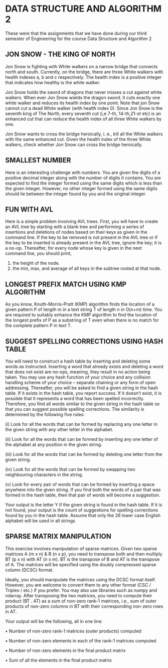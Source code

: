 # DATA STRUCTURE AND ALGORITHM 2

These were that the assignments that we have done during our third semester of Engineering for the course Data Structure and Algorithm 2


## JON SNOW - THE KING OF NORTH

Jon Snow is fighting with White walkers on a narrow bridge that connects north and south. Currently, on the bridge, there are three White walkers with health indexes a, b and c respectively. The health index is a positive integer that indicates how healthy is the white walker.

Jon Snow holds the sword of dragons that never misses a cut against white walkers. When ever Jon Snow wields the dragon sword, it cuts exactly one white walker and reduces its health index by one point. Note that jon Snow cannot cut a dead White walker (with health index 0). Since Jon Snow is the seventh king of The North, every seventh cut (i,e 7-th, 14-th,21-st etc) is an enhanced cut that can reduce the health index of all three White walkers by one.

Jon Snow wants to cross the bridge heroically, i. e., kill all the White walkers with the same enhanced cut. Given the health index of the three White walkers, check whether Jon Snow can cross the bridge heroically.

## SMALLEST NUMBER

Here is an interesting challenge with numbers. You are given the digits of a positive decimal integer along with the number of digits it contains. You are expected to find the integer formed using the same digits which is less than the given integer. However, no other integer formed using the same digits should lie between the integer found by you and the original integer.

## FUN WITH AVL

Here is a simple problem involving AVL trees. First, you will have to create an AVL tree by starting with a blank tree and performing a series of insertions and deletions of nodes based on their keys as given in the command line. If the key to be removed is not present in the AVL tree or if the key to be inserted is already present in the AVL tree, ignore the key; it is a no-op. Thereafter, for every node whose key is given in the next command line, you should print,

1. the height of the node.
2. the min, max, and average of all keys in the subtree rooted at that node.

## LONGEST PREFIX MATCH USING KMP ALGORITHM


As you know, Knuth-Morris-Pratt (KMP) algorithm finds the location of a given pattern P of length m in a text string T of length n in O(n+m) time. You are required to suitably enhance the KMP algorithm to find the location of the longest prefix of P as a substring of T even when there is no match for the complete pattern P in text T.

## SUGGEST SPELLING CORRECTIONS USING HASH TABLE

You will need to construct a hash table by inserting and deleting some words as instructed. Inserting a word that already exists and deleting a word that does not exist are no-ops, meaning, they result in no action being taken. You may use any hash function of your choice and any collision handling scheme of your choice – separate chaining or any form of open addressing. Thereafter, you will be asked to find a given string in the hash table. If it exists in the hash table, you report success. If it doesn’t exist, it is possible that it represents a word that has been spelled incorrectly. Therefore, you find all words similar to the given string in the hash table so that you can suggest possible spelling corrections. The similarity is determined by the following five rules:

(i) Look for all the words that can be formed by replacing any one letter in the given string with any other letter in the alphabet.

(ii) Look for all the words that can be formed by inserting any one letter of the alphabet at any position in the given string.

(iii) Look for all the words that can be formed by deleting one letter from the given string.

(iv) Look for all the words that can be formed by swapping two neighbouring characters in the string.

(v) Look for every pair of words that can be formed by inserting a space anywhere into the given string. If you find both the words of a pair that was formed in the hash table, then that pair of words will become a suggestion.

Your output is the letter Y if the given string is found in the hash table. If it is not found, your output is the count of suggestions for spelling corrections found by you in the hash table. Assume that only the 26 lower case English alphabet will be used in all strings

## SPARSE MATRIX MANIPULATION
This exercise involves manipulation of sparse matrices. Given two sparse matrices A (m x n) & B (n x p), you need to transpose both and then multiply BT (p x n) with AT (n x m). BT is the transpose of B and AT is the transpose of A. The matrices will be specified using the doubly compressed sparse column (DCSC) format.

Ideally, you should manipulate the matrices using the DCSC format itself. However, you are welcome to convert them to any other format (CSC / Triples / etc.) if you prefer. You may also use libraries such as numpy and ndarray. After transposing the two matrices, you need to compute their product (BT . AT) as a sum of non-zero rank-1 matrices, i.e., sum of outer products of non-zero columns in BT with their corresponding non-zero rows in AT.

Your output will be the following, all in one line:

• Number of non-zero rank-1 matrices (outer products) computed

• Number of non-zero elements in each of the rank-1 matrices computed

• Number of non-zero elements in the final product matrix

• Sum of all the elements in the final product matrix

